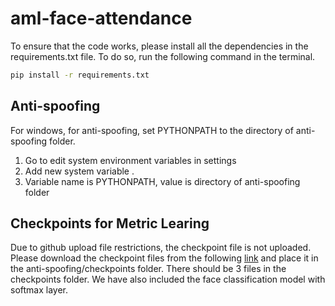 # aml-face-attendance
To ensure that the code works, please install all the dependencies in the requirements.txt file. To do so, run the following command in the terminal.

```bash
pip install -r requirements.txt
```

## Anti-spoofing
For windows, for anti-spoofing, set PYTHONPATH to the directory of anti-spoofing folder.
1. Go to edit system environment variables in settings
2. Add new system variable .
3. Variable name is PYTHONPATH, value is directory of anti-spoofing folder

## Checkpoints for Metric Learing

Due to github upload file restrictions, the checkpoint file is not uploaded. Please download the checkpoint files from the following [link](https://drive.google.com/drive/folders/1oxgZgjsnpTs-2LTgrqR2T5DX8j9_AyxI?usp=drive_link) and place it in the anti-spoofing/checkpoints folder. There should be 3 files in the checkpoints folder. We have also included the face classification model with softmax layer.






